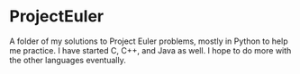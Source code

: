 # ProjectEuler
A folder of my solutions to Project Euler problems, mostly in Python to help me practice. I have started C, C++, and Java as well. I hope to
do more with the other languages eventually.
